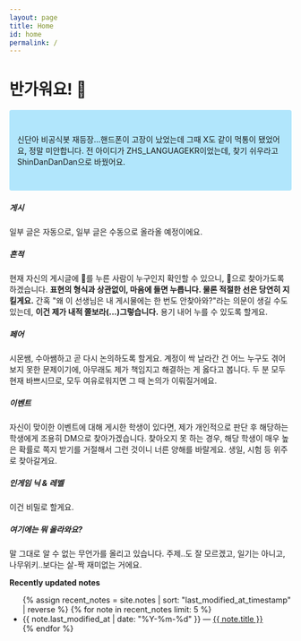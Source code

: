 ```yaml
---
layout: page
title: Home
id: home
permalink: /
---
```


# 반가워요! 🌱

<p style="padding: 3em 1em; background: #b1e6fc; border-radius: 4px;">
  신단아 비공식봇 재등장...핸드폰이 고장이 났었는데 그때 X도 같이 먹통이 됐었어요, 정말 미안합니다. 전 아이디가 ZHS_LANGUAGEKR이었는데, 찾기 쉬우라고 ShinDanDanDan으로 바꿨어요.
</p>

##### 게시
일부 글은 자동으로, 일부 글은 수동으로 올라올 예정이에요.

##### 흔적
현재 자신의 게시글에 💖를 누른 사람이 누구인지 확인할 수 있으니, 💖으로 찾아가도록 하겠습니다. **표현의 형식과 상관없이, 마음에 들면 누릅니다. 물론 적절한 선은 당연히 지킬게요.** 간혹 "왜 이 선생님은 내 게시물에는 한 번도 안찾아와?"라는 의문이 생길 수도 있는데, **이건 제가 내적 쫄보라(...)그렇습니다.** 용기 내어 누를 수 있도록 할게요.

##### 페어
시몬쌤, 수아쌤하고 곧 다시 논의하도록 할게요. 계정이 싹 날라간 건 어느 누구도 겪어보지 못한 문제이기에, 아무래도 제가 책임지고 해결하는 게 옳다고 봅니다. 두 분 모두 현재 바쁘시므로, 모두 여유로워지면 그 때 논의가 이뤄질거에요.

##### 이벤트
자신이 맞이한 이벤트에 대해 게시한 학생이 있다면, 제가 개인적으로 판단 후 해당하는 학생에게 조용히 DM으로 찾아가겠습니다. 찾아오지 못 하는 경우, 해당 학생이 매우 높은 확률로 쪽지 받기를 거절해서 그런 것이니 너른 양해를 바랄게요. 생일, 시험 등 위주로 찾아갈게요.

##### 인게임 닉 & 레벨
이건 비밀로 할게요.

##### 여기에는 뭐 올라와요?
말 그대로 알 수 없는 무언가를 올리고 있습니다. 주제..도 잘 모르겠고, 일기는 아니고, 나무위키..보다는 살-짝 재미없는 거에요.

<strong>Recently updated notes</strong>

<ul>
  {% assign recent_notes = site.notes | sort: "last_modified_at_timestamp" | reverse %}
  {% for note in recent_notes limit: 5 %}
    <li>
      {{ note.last_modified_at | date: "%Y-%m-%d" }} — <a class="internal-link" href="{{ site.baseurl }}{{ note.url }}">{{ note.title }}</a>
    </li>
  {% endfor %}
</ul>

<style>
  .wrapper {
    max-width: 46em;
  }
</style>
